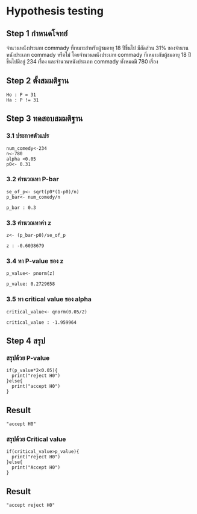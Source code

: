 # Hypothesis testing 
## Step 1 กำหนดโจทย์
จำนวนหนังประเภท commady ที่เหมาะสำหรับผู้ชมอายุ 18 ปีขึ้นไป มีสัดส่วน 31% ของจำนวนหนังประเภท commady หรือไม่ โดยจำนวนหนังประเภท commady ที่เหมาะกับผู้ชมอายุ 18 ปีขึ้นไปมีอยู่ 234 เรื่อง และจำนวนหนังประเภท commady ทั้งหมดมี 780 เรื่อง
## Step 2 ตั้งสมมติฐาน
```
Ho : P = 31
Ha : P != 31
```
## Step 3 ทดสอบสมมติฐาน
### 3.1 ประกาศตัวแปร
```
num_comedy<-234
n<-780
alpha <0.05
p0<- 0.31

```
### 3.2 คำนวณหา P-bar
```
se_of_p<- sqrt(p0*(1-p0)/n)
p_bar<- num_comedy/n

p_bar : 0.3
```
### 3.3 คำนวณหาค่า z
```
z<- (p_bar-p0)/se_of_p

z : -0.6038679
```
### 3.4 หา P-value ของ z
```
p_value<- pnorm(z)

p_value: 0.2729658

```
### 3.5 หา critical value ของ alpha
```
critical_value<- qnorm(0.05/2)

critical_value : -1.959964
```

## Step 4 สรุป
### สรุปด้วย P-value
```
if(p_value*2<0.05){
  print("reject H0")
}else{
  print("accept H0")
}
```
## Result
```
"accept H0"
```
### สรุปด้วย Critical value
```
if(critical_value>p_value){
  print("reject H0")
}else{
  print("Accept H0")
}
```
## Result
```
"accept reject H0"
```
